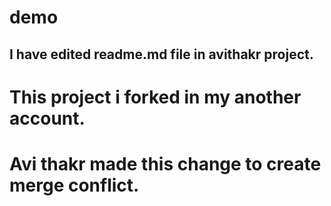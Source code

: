 # demo
## I have edited readme.md file in avithakr project.
# This project i forked in my another account.
# Avi thakr made this change to create merge conflict.
